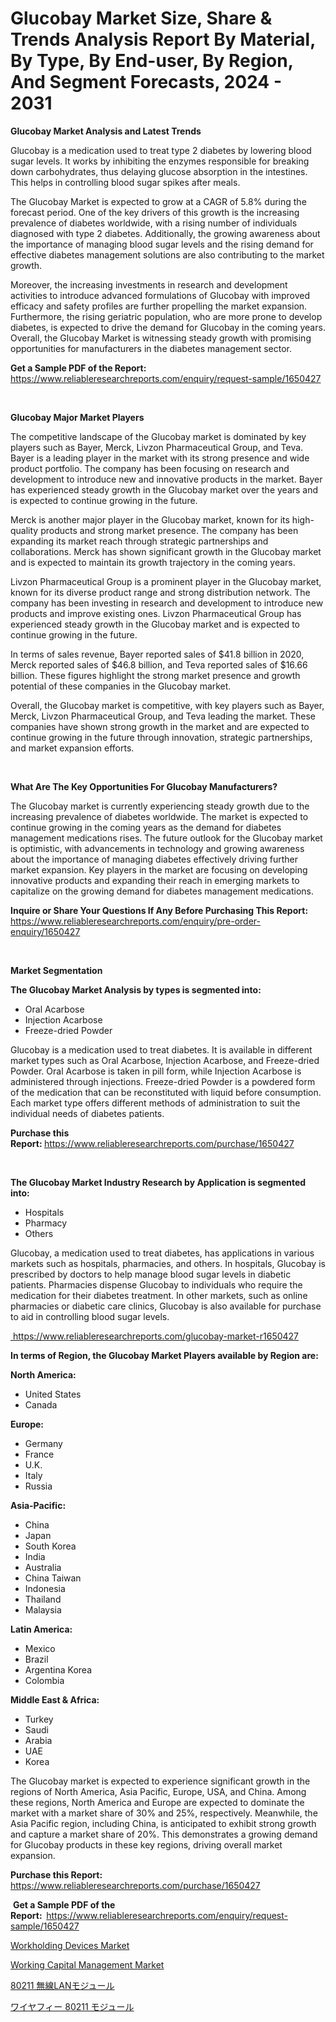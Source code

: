 <p><h1>Glucobay Market Size, Share & Trends Analysis Report By Material, By Type, By End-user, By Region, And Segment Forecasts, 2024 - 2031</h1></p><p><strong>Glucobay Market Analysis and Latest Trends</strong></p>
<p><p>Glucobay is a medication used to treat type 2 diabetes by lowering blood sugar levels. It works by inhibiting the enzymes responsible for breaking down carbohydrates, thus delaying glucose absorption in the intestines. This helps in controlling blood sugar spikes after meals.</p><p>The Glucobay Market is expected to grow at a CAGR of 5.8% during the forecast period. One of the key drivers of this growth is the increasing prevalence of diabetes worldwide, with a rising number of individuals diagnosed with type 2 diabetes. Additionally, the growing awareness about the importance of managing blood sugar levels and the rising demand for effective diabetes management solutions are also contributing to the market growth.</p><p>Moreover, the increasing investments in research and development activities to introduce advanced formulations of Glucobay with improved efficacy and safety profiles are further propelling the market expansion. Furthermore, the rising geriatric population, who are more prone to develop diabetes, is expected to drive the demand for Glucobay in the coming years. Overall, the Glucobay Market is witnessing steady growth with promising opportunities for manufacturers in the diabetes management sector.</p></p>
<p><strong>Get a Sample PDF of the Report:&nbsp;</strong> <a href="https://www.reliableresearchreports.com/enquiry/request-sample/1650427">https://www.reliableresearchreports.com/enquiry/request-sample/1650427</a></p>
<p>&nbsp;</p>
<p><strong>Glucobay Major Market Players</strong></p>
<p><p>The competitive landscape of the Glucobay market is dominated by key players such as Bayer, Merck, Livzon Pharmaceutical Group, and Teva. Bayer is a leading player in the market with its strong presence and wide product portfolio. The company has been focusing on research and development to introduce new and innovative products in the market. Bayer has experienced steady growth in the Glucobay market over the years and is expected to continue growing in the future.</p><p>Merck is another major player in the Glucobay market, known for its high-quality products and strong market presence. The company has been expanding its market reach through strategic partnerships and collaborations. Merck has shown significant growth in the Glucobay market and is expected to maintain its growth trajectory in the coming years.</p><p>Livzon Pharmaceutical Group is a prominent player in the Glucobay market, known for its diverse product range and strong distribution network. The company has been investing in research and development to introduce new products and improve existing ones. Livzon Pharmaceutical Group has experienced steady growth in the Glucobay market and is expected to continue growing in the future.</p><p>In terms of sales revenue, Bayer reported sales of $41.8 billion in 2020, Merck reported sales of $46.8 billion, and Teva reported sales of $16.66 billion. These figures highlight the strong market presence and growth potential of these companies in the Glucobay market.</p><p>Overall, the Glucobay market is competitive, with key players such as Bayer, Merck, Livzon Pharmaceutical Group, and Teva leading the market. These companies have shown strong growth in the market and are expected to continue growing in the future through innovation, strategic partnerships, and market expansion efforts.</p></p>
<p>&nbsp;</p>
<p><strong>What Are The Key Opportunities For Glucobay Manufacturers?</strong></p>
<p><p>The Glucobay market is currently experiencing steady growth due to the increasing prevalence of diabetes worldwide. The market is expected to continue growing in the coming years as the demand for diabetes management medications rises. The future outlook for the Glucobay market is optimistic, with advancements in technology and growing awareness about the importance of managing diabetes effectively driving further market expansion. Key players in the market are focusing on developing innovative products and expanding their reach in emerging markets to capitalize on the growing demand for diabetes management medications.</p></p>
<p><strong>Inquire or Share Your Questions If Any Before Purchasing This Report:</strong> <a href="https://www.reliableresearchreports.com/enquiry/pre-order-enquiry/1650427">https://www.reliableresearchreports.com/enquiry/pre-order-enquiry/1650427</a></p>
<p>&nbsp;</p>
<p><strong>Market Segmentation</strong></p>
<p><strong>The Glucobay Market Analysis by types is segmented into:</strong></p>
<p><ul><li>Oral Acarbose</li><li>Injection Acarbose</li><li>Freeze-dried Powder</li></ul></p>
<p><p>Glucobay is a medication used to treat diabetes. It is available in different market types such as Oral Acarbose, Injection Acarbose, and Freeze-dried Powder. Oral Acarbose is taken in pill form, while Injection Acarbose is administered through injections. Freeze-dried Powder is a powdered form of the medication that can be reconstituted with liquid before consumption. Each market type offers different methods of administration to suit the individual needs of diabetes patients.</p></p>
<p><strong>Purchase this Report:&nbsp;</strong><a href="https://www.reliableresearchreports.com/purchase/1650427">https://www.reliableresearchreports.com/purchase/1650427</a></p>
<p>&nbsp;</p>
<p><strong>The Glucobay Market Industry Research by Application is segmented into:</strong></p>
<p><ul><li>Hospitals</li><li>Pharmacy</li><li>Others</li></ul></p>
<p><p>Glucobay, a medication used to treat diabetes, has applications in various markets such as hospitals, pharmacies, and others. In hospitals, Glucobay is prescribed by doctors to help manage blood sugar levels in diabetic patients. Pharmacies dispense Glucobay to individuals who require the medication for their diabetes treatment. In other markets, such as online pharmacies or diabetic care clinics, Glucobay is also available for purchase to aid in controlling blood sugar levels.</p></p>
<p><a href="https://www.reliableresearchreports.com/glucobay-market-r1650427">&nbsp;https://www.reliableresearchreports.com/glucobay-market-r1650427</a></p>
<p><strong>In terms of Region, the Glucobay Market Players available by Region are:</strong></p>
<p>
    <p> <strong> North America: </strong>
        <ul>
            <li>United States</li>
            <li>Canada</li>
        </ul>
        </p> 
    <p> <strong> Europe: </strong>
        <ul>
            <li>Germany</li>
            <li>France</li>
            <li>U.K.</li>
            <li>Italy</li>
            <li>Russia</li>
        </ul>
        </p> 
    <p> <strong> Asia-Pacific: </strong>
        <ul>
            <li>China</li>
            <li>Japan</li>
            <li>South Korea</li>
            <li>India</li>
            <li>Australia</li>
            <li>China Taiwan</li>
            <li>Indonesia</li>
            <li>Thailand</li>
            <li>Malaysia</li>
        </ul>
        </p> 
    <p> <strong> Latin America: </strong>
        <ul>
            <li>Mexico</li>
            <li>Brazil</li>
            <li>Argentina Korea</li>
            <li>Colombia</li>
        </ul>
        </p> 
    <p> <strong> Middle East & Africa: </strong>
        <ul>
            <li>Turkey</li>
            <li>Saudi</li>
            <li>Arabia</li>
            <li>UAE</li>
            <li>Korea</li>
        </ul>
    </p>
    </p>
<p><p>The Glucobay market is expected to experience significant growth in the regions of North America, Asia Pacific, Europe, USA, and China. Among these regions, North America and Europe are expected to dominate the market with a market share of 30% and 25%, respectively. Meanwhile, the Asia Pacific region, including China, is anticipated to exhibit strong growth and capture a market share of 20%. This demonstrates a growing demand for Glucobay products in these key regions, driving overall market expansion.</p></p>
<p><strong>Purchase this Report: </strong><a href="https://www.reliableresearchreports.com/purchase/1650427">https://www.reliableresearchreports.com/purchase/1650427</a></p>
<p>&nbsp;<strong>Get a Sample PDF of the Report:&nbsp;&nbsp;</strong><a href="https://www.reliableresearchreports.com/enquiry/request-sample/1650427">https://www.reliableresearchreports.com/enquiry/request-sample/1650427</a></p>
<p><strong></strong></p>
<p><p><a href="https://github.com/sofayahoo2023/Market-Research-Report-List-5/blob/main/workholding-devices-market.md">Workholding Devices Market</a></p><p><a href="https://github.com/joannesouthgate/Market-Research-Report-List-4/blob/main/working-capital-management-market.md">Working Capital Management Market</a></p><p><a href="https://github.com/tanyaali3/Market-Research-Report-List-2/blob/main/2649334177637.md">80211 無線LANモジュール</a></p><p><a href="https://github.com/reliezer65/Market-Research-Report-List-2/blob/main/1887931177636.md">ワイヤフィー 80211 モジュール</a></p></p>